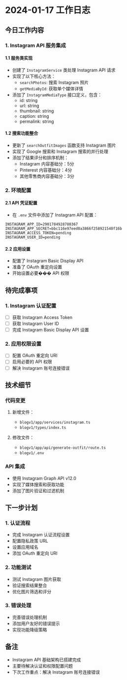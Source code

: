 # 2024-01-17 工作日志

## 今日工作内容

### 1. Instagram API 服务集成

#### 1.1 服务类实现
- 创建了 `InstagramService` 类处理 Instagram API 请求
- 实现了以下核心方法：
  * `searchPhotos`: 搜索 Instagram 照片
  * `getMediaById`: 获取单个媒体详情
- 添加了 `InstagramMediaType` 接口定义，包含：
  * id: string
  * url: string
  * thumbnail: string
  * caption: string
  * permalink: string

#### 1.2 搜索功能整合
- 更新了 `searchOutfitImages` 函数支持 Instagram 图片
- 实现了 Google 搜索和 Instagram 搜索的并行处理
- 添加了结果评分和排序机制：
  * Instagram 内容基础分：5分
  * Pinterest 内容基础分：4分
  * 其他零售商内容基础分：3分

### 2. 环境配置

#### 2.1 API 凭证配置
- 在 `.env` 文件中添加了 Instagram API 配置：
```env
INSTAGRAM_APP_ID=2901784928780367
INSTAGRAM_APP_SECRET=bbc116e97eed0a3866f258921540f16b
INSTAGRAM_ACCESS_TOKEN=pending
INSTAGRAM_USER_ID=pending
```

#### 2.2 应用设置
- 配置了 Instagram Basic Display API
- 准备了 OAuth 重定向设置
- 开始设置必要��� API 权限

## 待完成事项

### 1. Instagram 认证配置
- [ ] 获取 Instagram Access Token
- [ ] 获取 Instagram User ID
- [ ] 完成 Instagram Basic Display API 设置

### 2. 应用权限设置
- [ ] 配置 OAuth 重定向 URI
- [ ] 启用必要的 API 权限
- [ ] 解决 Instagram 账号连接错误

## 技术细节

### 代码变更
1. 新增文件：
   - `blogv1/app/services/instagram.ts`
   - `blogv1/types/index.ts`

2. 修改文件：
   - `blogv1/app/api/generate-outfit/route.ts`
   - `blogv1/.env`

### API 集成
- 使用 Instagram Graph API v12.0
- 实现了媒体搜索和获取功能
- 添加了图片验证和过滤机制

## 下一步计划

### 1. 认证流程
- 完成 Instagram 认证流程设置
- 配置隐私政策 URL
- 设置应用域名
- 添加 OAuth 重定向 URI

### 2. 功能测试
- 测试 Instagram 图片获取
- 验证搜索结果整合
- 优化图片筛选和评分

### 3. 错误处理
- 完善错误处理机制
- 添加用户友好的错误提示
- 实现功能降级策略

## 备注
- Instagram API 基础架构已搭建完成
- 主要待解决认证和权限配置问题
- 下次工作重点：解决 Instagram 账号连接错误 